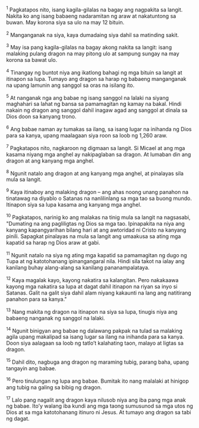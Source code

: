 <sup>1</sup>
Pagkatapos nito, isang kagila-gilalas na bagay ang nagpakita sa langit. Nakita ko ang isang babaeng nadaramitan ng araw at nakatuntong sa buwan. May korona siya sa ulo na may 12 bituin. 

<sup>2</sup>
Manganganak na siya, kaya dumadaing siya dahil sa matinding sakit. 

<sup>3</sup>
May isa pang kagila-gilalas na bagay akong nakita sa langit: isang malaking pulang dragon na may pitong ulo at sampung sungay na may korona sa bawat ulo. 

<sup>4</sup>
Tinangay ng buntot niya ang ikatlong bahagi ng mga bituin sa langit at itinapon sa lupa. Tumayo ang dragon sa harap ng babaeng manganganak na upang lamunin ang sanggol sa oras na isilang ito. 

<sup>5</sup>
At nanganak nga ang babae ng isang sanggol na lalaki na siyang maghahari sa lahat ng bansa sa pamamagitan ng kamay na bakal. Hindi nakain ng dragon ang sanggol dahil inagaw agad ang sanggol at dinala sa Dios doon sa kanyang trono. 

<sup>6</sup>
Ang babae naman ay tumakas sa ilang, sa isang lugar na inihanda ng Dios para sa kanya, upang maalagaan siya roon sa loob ng 1,260 araw. 

<sup>7</sup>
Pagkatapos nito, nagkaroon ng digmaan sa langit. Si Micael at ang mga kasama niyang mga anghel ay nakipaglaban sa dragon. At lumaban din ang dragon at ang kanyang mga anghel. 

<sup>8</sup>
Ngunit natalo ang dragon at ang kanyang mga anghel, at pinalayas sila mula sa langit. 

<sup>9</sup>
Kaya itinaboy ang malaking dragon – ang ahas noong unang panahon na tinatawag na diyablo o Satanas na nanlilinlang sa mga tao sa buong mundo. Itinapon siya sa lupa kasama ang kanyang mga anghel. 

<sup>10</sup>
Pagkatapos, narinig ko ang malakas na tinig mula sa langit na nagsasabi, "Dumating na ang pagliligtas ng Dios sa mga tao. Ipinapakita na niya ang kanyang kapangyarihan bilang hari at ang awtoridad ni Cristo na kanyang pinili. Sapagkat pinalayas na mula sa langit ang umaakusa sa ating mga kapatid sa harap ng Dios araw at gabi. 

<sup>11</sup>
Ngunit natalo na siya ng ating mga kapatid sa pamamagitan ng dugo ng Tupa at ng katotohanang ipinangangaral nila. Hindi sila takot na ialay ang kanilang buhay alang-alang sa kanilang pananampalataya. 

<sup>12</sup>
Kaya magalak kayo, kayong nakatira sa kalangitan. Pero nakakaawa kayong mga nakatira sa lupa at dagat dahil itinapon na riyan sa inyo si Satanas. Galit na galit siya dahil alam niyang kakaunti na lang ang natitirang panahon para sa kanya." 

<sup>13</sup>
Nang makita ng dragon na itinapon na siya sa lupa, tinugis niya ang babaeng nanganak ng sanggol na lalaki. 

<sup>14</sup>
Ngunit binigyan ang babae ng dalawang pakpak na tulad sa malaking agila upang makalipad sa isang lugar sa ilang na inihanda para sa kanya. Doon siya aalagaan sa loob ng tatloʼt kalahating taon, malayo at ligtas sa dragon. 

<sup>15</sup>
Dahil dito, nagbuga ang dragon ng maraming tubig, parang baha, upang tangayin ang babae. 

<sup>16</sup>
Pero tinulungan ng lupa ang babae. Bumitak ito nang malalaki at hinigop ang tubig na galing sa bibig ng dragon. 

<sup>17</sup>
Lalo pang nagalit ang dragon kaya nilusob niya ang iba pang mga anak ng babae. Itoʼy walang iba kundi ang mga taong sumusunod sa mga utos ng Dios at sa mga katotohanang itinuro ni Jesus. At tumayo ang dragon sa tabi ng dagat.
